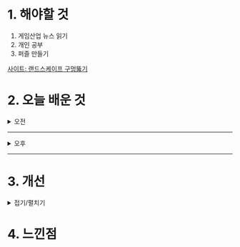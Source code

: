 
# 1. 해야할 것

1. 게임산업 뉴스 읽기 
2. 개인 공부  
3. 퍼즐 만들기

[사이트: 랜드스케이프 구멍뚫기](https://mentum.tistory.com/318)

# 2. 오늘 배운 것

<details>
<summary>오전</summary>

## 오늘의 뉴스
### 요약
11월 4일 월요일 오늘의 게임 뉴스

■ 12일 출시 '테일즈런너RPG', 사전예약 개시
블로믹스(대표 차지훈)는 라온엔터테인먼트(대표 박재숙)와 공동 퍼블리싱하는 신작 모바일 게임 테일즈런너RPG의 오는 12월 국내 출시를 앞두고, 사전예약을 시작한다고 4일 밝혔습니다. 테일즈런너RPG는 회원수 3천6백만 명을 자랑하는 인기 IP '테일즈런너'의 세계관을 공유하는 서브컬처 수집형 RPG입니다.

■ '쓰론 앤 리버티' 글로벌, 452만 유저가 1.3억 시간 즐겼다
엔씨소프트(공동대표 김택진, 박병무)가 아마존게임즈를 통해 글로벌 서비스 중인 '쓰론 앤 리버티' 한 달 성과가 일부 공개됐습니다. '쓰론 앤 리버티' 글로벌은 유료 패키지 게임으로, 사저구매 39.99달러, 스탠다드가 42.39달러, 얼티메이트가 63달러에 판매되는데 유니크 유저 수가 452만 명인 점을 고려하면 스탠다드 기준 매출은 1억 9,193만 달러로 계산됩니다. 한화로 약 2,649억 원입니다.

■ 폭발물 제보 들어온 '호요랜드', 전수조사 후 1시간 앞당겨 진행
일산서부경찰서는 1일 오후 8시 40분쯤 호요랜드가 열리는 킨텍스 제2전시관 로비에 폭발물을 설치했다는 게시물이 있다는 신고를 접수, 경찰 특공대 및 인근 군부대 인력까지 투입해 수색에 나섰습니다. 호요버스측은 자사 게임 공식 커뮤니티를 통해 갑작스러운 상황에 놀랄 유저들에게 위로의 말을 전하는 한편, 유저들의 안전을 위협하는 허위사실 유포 및 모든 위법 행위에 경찰 및 유관 부서와 협력해 강경 대응할 것이라고 전했습니다. 

■ 승리의 여신:니케, 2주년 업데이트 후 한국과 대만 매출 1위 기록
시프트업(대표 김형태)은 자사가 개발한 '승리의 여신: 니케(이하 니케)'가 2주년 기념 대규모 업데이트를 통해 한국과 대만에서 앱스토어 매출 1위, 일본에서 2위, 그리고 북미에서 13위를 기록했다고 전했습니다. 한편, 시프트업은 출시 후 꾸준히 팬층을 확보하며 강력한 IP로 자리 잡은 '니케'뿐만 아니라, 또 다른 플랫폼에서 활약 중인 '스텔라 블레이드'를 통해 자사의 IP 라인업이 지닌 경쟁력과 확장성을 입증하고 있습니다.

■ 25년 게임예산안, "콘솔게임 지원액 127% 증가"
문화체육관광부(장관 유인촌)가 게임산업 진흥을 위한 핵심사업으로 콘솔게임 육성을 꼽은 가운데, 2025년 155억 원의 예산을 국회에 신청한 것으로 나타났다. 전년 대비 127.9% 증가한 수치입니다. 문체부 관계자는 "콘텐츠 수출을 선도하는 PC게임, 콘솔게임, 세계시장 및 기술 트렌드를 개척하는 신성장(신기술, 신시장)게임, 사회공헌 목적의 기능성게임 등 발굴 및 육성으로 글로벌 게임시장 선도하고자 한다"라고 국회에 설명했습니다.

■ 스마일게이트, ‘이프선셋’ 얼리 액세스 11월 5일 글로벌 출시
스마일게이트가 오픈월드 생존 RPG '이프선셋(개발사 폴리모프 스튜디오, 대표 조병훈)'의 얼리 액세스(Early Access) 버전을 오는 5일 스팀(Steam)에 출시한다고 1일(금) 밝혔습니다. 이용자들은 낮에는 무인도를 탐험하며 생존에 필요한 식재료와 아이템을 모으고, 밤이 되면 좀비 무리로부터 생존하기 위해 디펜스 전략을 세우는 등 다채롭게 게임을 즐길 수 있습니다.

■ 라이온하트 스튜디오, ‘지스타 2024’ BTC 부스 조감도 공개
라이온하트 스튜디오(의장 김재영)는 오는 11월 14일(목) 부산 벡스코(BEXCO)에서 개최되는 국내 최대 게임쇼 '지스타 2024'의 BTC관 부스 조감도를 공개했다고 1일 밝혔습니다. 사자의 포효와 울림을 컨셉으로 디자인한 라이온하트 스튜디오의 BTC관 전시 부스는 ▲시연존 ▲전시 체 험관 ▲포토존 ▲이벤트 무대로 구성됩니다.

■ 턴제 전략 ‘송 오브 사일런스’ 한국어판 11월 14일 출시 예정
PC 한국어판을 오는 11월 14일 정식 출시함과 동시에 PS5 버전을 함께 출시할 예정이라고 밝혔습니다. '송 오브 사일런스'는 모든 것을 집어삼키는 침묵으로부터 위협을 받는 두 개의 독특한 판타지 세계관을 배경으로 심도있는 내러티브와 특유의 아르누보 풍의 그래픽 스타일이 결합한 중세 판타지풍의 턴제 전략 게임입니다.

■ ‘2024 한중일 이스포츠 대회’ 중국 청두서 개막
'2024 한중일 이스포츠 대회(Esports Championships East Asia Chengdu 2024)'가 1일(금) 중국 청두 C8 디지털 프로덕션 센터에서 개막했습니다. 이날 개막식에는 한국e스포츠협회 김영만 회장, 문화체육관광부 관계자, 아시아e스포츠연맹(AESF) 세바스찬 라우 사무총장, 한중일3국협력사무국 이희섭 사무총장, 중국 문화여유부 관계자, 중국문화오락협회(CCEA) 공밍 비서장, 일본이스포츠연맹(JeSU) 야마지 야스유키 이사 등 주요 인사와 우리나라 국가대표 선수단이 참석하여 자리를 빛냈습니다.

■ 길티기어 스트라이브, 'TEAM OF 3' OBT 제2회 개최
아크시스템웍스는 PlayStation®4, PlayStation®5, Steam®, Xbox Series X|S, Xbox One, Windows에서 절찬 판매 중인 2.5D 대전격투 게임 「길티기어 -스트라이브-」(GUILTY GEAR™ -STRIVE-)의 신규 온라인 대전 모드 「TEAM OF 3」가 오픈 베타 테스트 제 2회를 2024년 11월 8일 (금)부터 개최한다고 발표하며, 상세 내용을 공개했습니다. 신규 온라인 대전 모드 「TEAM OF 3」의 오픈 베타 테스트 제 2회가 11월 8일 (금)부터 실시될 예정입니다.

■ VR로 다시! 메타 퀘스트 버전 '트라이앵글 스트래티지' 발매
SQUARE ENIX CO., LTD.는 Meta Quest 버전 트라이앵글 스트래티지(TRIANGLE STRATEGY)를 2024년 11 월 1일 발매했습니다. 트라이앵글 스트래티지는 지난 2022년 3월에 닌텐도 스위치 플랫폼으로 먼저 발매된 전략 rpg입니다.

■ [이슈] 사행성 도박을 라이브로? 게임 BJ도 참여한 '미션게임' 
더불어민주당 이정헌 의원(서울광진갑)은 지난 10월 24일, 국정감사에서 인터넷 스트리밍 플랫폼 'SOOP(구 아프리카TV)'에서 올초부터 수개월째 BJ, 시청자 간 수천만 원 사행성 도박을 라이브방송으로 진행한 것을 두고 강하게 비판했습니다. 그러나 올초부터 수개월 째 LoL BJ들이 시청자들과 도전미션을 매개삼아 별풍선을 판돈으로 두고 LoL의 승패 여부에 따라 별풍선과 이에 상응하는 배달의 민족 상품권을 주고 받은 사실이 적발됐습니다.

■ '몬스터헌터 와일즈', 스팀 OBT 동접자 수 46만 기록
지난 1일, 스팀을 통해 오픈 베타 테스트를 실시한 '몬스터헌터 와일즈'가 스팀 최대 동접자 수 46만 명을 기록하면서 쾌조의 출발을 알렸습니다. '몬헌 와일즈'는 현재 예약주문을 진행하고 있으며 사전 예약주문 시에는 길드나이트 시리즈, 희망의 호석을 특전으로 제공하며, PlayStation Store를 통해 등록한 유저에게는 몬헌 와일즈 디지털 미니 아트북을 추가로 증정합니다. '몬헌 와일즈'는 2025년 2월 28일 정식 출시 예정입니다.

■ 마벨러스 완전 신작, '파마기아' 11월 1일 발매
세가퍼블리싱코리아(대표 사이토 고)는 주식회사 마벨러스가 개발한 완전 신작 액션 게임 『파마기아 (FARMAGIA)』에서 반역과 유대의 이야기를 수놓는 다양한 캐릭터의 소개 PV가 공개되었다고 전했습니다. 이번에 공개된 PV에서는 마시마 히로가 그린 개성 풍부한 캐릭터들 중에서도 주인공인 텐과 그 일행들을 소개합니다.

■ 세가, 용과 같이8 외전 '퍼스트 서머 우이카' 인터뷰 영상 공개
세가퍼블리싱코리아(대표 사이토 고)는 2025년 2월 21일(금) 발매 예정인 PlayStation®5, PlayStation®4, Xbox Series X|S, Xbox One, Windows, PC(Steam)용 소프트웨어 『용과 같이8 외전 Pirates in Hawaii(이하, 『용과 같이8 외전』)에서 기억을 잃고 외딴섬의 해변에 떠밀려 온 마지마 고로를 구해준 섬의 소년, '노아 리치' 역을 맡은 퍼스트 서머 우이카(First Summer Uika)의 인터뷰 영상을 YouTube에서 공개했다고 밝혔습니다. 인터뷰에서는 『용과 같이8 외전』에 출연이 결정된 당시의 소감과 과거에 출연한 『용과 같이7 외전 이름을 지운 자』에서 아카메 역을 맡았을 때와 다른 점, 자신이 연기한 좁은 섬에서 나가고 싶어 하는 소년 노아에 대한 생각 등을 이야기합니다.

■ 박물관 경영 시뮬 '투 포인트 뮤지엄' 신규 트레일러 공개
'세가퍼블리싱코리아(대표 사이토 고)는 Two Point Studios가 제작하는 PlayStation®5/Xbox Series X|S/Steam용 소프트웨어 『투 포인트 뮤지엄』과 관련해, 할로윈에 맞춰 혼령이 등장하는 최신 트레일러를 공개했다고 밝혔습니다. 본 트레일러는 'Two Point' 시리즈에서도 자주 등장한 혼령을 전시할 수 있는 구역을 소개하고 있습니다.

■ '드래곤 퀘스트 III HD-2D Remake' 파이널 트레일러 공개
SQUARE ENIX CO., LTD.는11월 1일(금) '드래곤 퀘스트 III HD-2D Remake'의 파이널 트레일러를 공개했습니다. '드래곤 퀘스트 III HD-2D Remake'는 수많은 게임 팬에게 사랑받는 불후의 명작 『드래곤 퀘스트 III 전설의 시작』을 새로운 그래픽으로 다시 작업한 신작입니다.       

■ '해리 포터 퀴디치 챔피언 피지컬 디럭스 버전' 예약 판매 개시
Games가 Portkey Games 레이블로 퍼블리싱하는 해리 포터 퀴디치 챔피언 피지컬 디럭스 버전 (Ps5 및 닌텐도 스위치)의 예약 판매를 2024년 11월 1일 오후 3시부터 개시했다고 밝혔습니다. 플레이어는 솔로 플레이로, 친구와 함께 즐기는 협동형 온라인 매치로, 또는 경쟁형 온라인 PvsP 게임을 통해 짜릿한 퀴디치의 세계로 뛰어들 수 있습니다.

■ 조이시티, 공식 크리에이터 ‘조이크루’ 지원자 모집
조이시티(대표 조성원)는 자사의 게임 콘텐츠를 만드는 공식 크리에이터 ‘조이크루’ 지원자 모집을 시작한다고 1일 밝혔습니다. ‘조이크루’는 누적 200명 이상의 크리에이터가 참여했던 기존 크루 프로그램의 성공적인 운영 경험을 바탕으로 기획됐으며, 크리에이터 친화적인 환경을 통해 창작 활동을 지속적으로 지원하는 것이 특징입니다.

■ 컴투스, ‘SWC2024’ 월드 파이널 8강 대진 확정
컴투스(대표 남재관)가 '서머너즈 워 월드 아레나 챔피언십2024(이하 SWC2024)' 공식 유튜브 채널에 월드 파이널 대진 추첨 영상을 게재하고 8강에서 어떤 선수들이 맞붙게 될지 공개했습니다. 레전드 토너먼트에서 두 차례 우승한 KELIANBAO, 중국 별도 선발전에서 강력 우승 후보 LEST 에 승리한 경험을 보유한 H.FROG 중 누가 2라운드에 진출해 아메리카컵 우승자 TRUEWHALE과 맞붙게 될지 주목됩니다.

■ 요스타, AGF 2024 ‘명일방주’와 ‘작혼: 리치 마작’ 출품
글로벌 게임업체 요스타(YOSTAR)는 오는 12월 7일부터 8일 양일간 일산 킨텍스 제1전시관에서 역대 최대 규모로 열리는 ‘Anime x Game Festival 2024’(이하 AGF 2024)에 출전한다고 1일 밝혔습니다.

■ '바이오맨 x 마스크맨 35주년 기념 팬미팅' NFT 티켓 판매 오픈
컴투스플랫폼(대표 최석원)은 NFT 마켓플레이스, ‘X-PLANET’에서 우주특공대 바이오맨과 빛의 전사 마스크맨의 국내 출시 35주년을 맞아 팬미팅 NFT 티켓을 독점 판매한다고 1일 밝혔습니다. 팬미팅은 내년 2월 15일, 16일 이틀 간 서울 용산구 아이파크몰에 위치한 ‘대원 콘텐츠 라이브’에서 열립니다. 이 행사에는 국내 최초로 바이오맨과 마스크맨의 주연급 배우들이 참석합니다. 

■ 스마일게이트 퓨처랩 재단,  ‘버닝비버 2024’ 사전 예매 시작
스마일게이트 퓨처랩 재단(이사장 권혁빈)은 인디게임&컬처 페스티벌 '버닝비버 2024'의 티켓 사전 예매를 1일부터 시작한다고 밝혔습니다. 버닝비버 2024의 티켓 예매는 오늘부터 이달 28일까지 '네이버 플레이스'에서 진행할 수 있습니다.

■ 크래프톤, 배틀그라운드 e스포츠 국제 대회 ‘PGS 6’ 개막
크래프톤(대표 김창한)이 PUBG: 배틀그라운드(이하 배틀그라운드)의 e스포츠 국제 대회 '펍지 글로벌 시리즈(PUBG Global Series, 이하 PGS) 6'를 개최합니다. 지난 PGS 5에 이어 지역별 대회에서 우수한 성적을 거둔 14개 팀과 '글로벌 파트너 팀' 10개 팀이 참가하는 가운데, 한국에서는 '2024 펍지 위클리 시리즈(2024 PUBG WEEKLY SERIES, 이하 PWS) 페이즈 2'의 상위 3개 팀인 광동 프릭스, 지엔엘 e스포츠, 티원(T1)과 글로벌 파트너 팀인 젠지가 출전합니다.
</details>

****

<details>
<summary>오후</summary>


</details>

****


# 3. 개선


<details>
<summary>접기/펼치기</summary>


</details>



# 4. 느낀점


